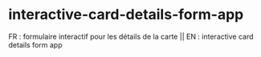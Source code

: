 # interactive-card-details-form-app
FR : formulaire interactif pour les détails de la carte || EN : interactive card details form app
